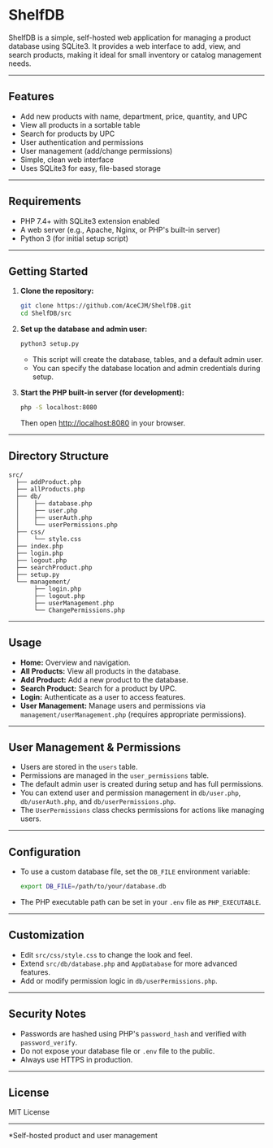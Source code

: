 # ShelfDB

ShelfDB is a simple, self-hosted web application for managing a product database using SQLite3. It provides a web interface to add, view, and search products, making it ideal for small inventory or catalog management needs.

---

## Features

- Add new products with name, department, price, quantity, and UPC
- View all products in a sortable table
- Search for products by UPC
- User authentication and permissions
- User management (add/change permissions)
- Simple, clean web interface
- Uses SQLite3 for easy, file-based storage

---

## Requirements

- PHP 7.4+ with SQLite3 extension enabled
- A web server (e.g., Apache, Nginx, or PHP's built-in server)
- Python 3 (for initial setup script)

---

## Getting Started

1. **Clone the repository:**
    ```sh
    git clone https://github.com/AceCJM/ShelfDB.git
    cd ShelfDB/src
    ```

2. **Set up the database and admin user:**
    ```sh
    python3 setup.py
    ```
    - This script will create the database, tables, and a default admin user.
    - You can specify the database location and admin credentials during setup.

3. **Start the PHP built-in server (for development):**
    ```sh
    php -S localhost:8080
    ```
    Then open [http://localhost:8080](http://localhost:8080) in your browser.

---

## Directory Structure

```
src/
  ├── addProduct.php
  ├── allProducts.php
  ├── db/
  │    ├── database.php
  │    ├── user.php
  │    ├── userAuth.php
  │    └── userPermissions.php
  ├── css/
  │    └── style.css
  ├── index.php
  ├── login.php
  ├── logout.php
  ├── searchProduct.php
  ├── setup.py
  └── management/
       ├── login.php
       ├── logout.php
       ├── userManagement.php
       └── ChangePermissions.php
```

---

## Usage

- **Home:** Overview and navigation.
- **All Products:** View all products in the database.
- **Add Product:** Add a new product to the database.
- **Search Product:** Search for a product by UPC.
- **Login:** Authenticate as a user to access features.
- **User Management:** Manage users and permissions via `management/userManagement.php` (requires appropriate permissions).

---

## User Management & Permissions

- Users are stored in the `users` table.
- Permissions are managed in the `user_permissions` table.
- The default admin user is created during setup and has full permissions.
- You can extend user and permission management in `db/user.php`, `db/userAuth.php`, and `db/userPermissions.php`.
- The `UserPermissions` class checks permissions for actions like managing users.

---

## Configuration

- To use a custom database file, set the `DB_FILE` environment variable:
    ```sh
    export DB_FILE=/path/to/your/database.db
    ```
- The PHP executable path can be set in your `.env` file as `PHP_EXECUTABLE`.

---

## Customization

- Edit `src/css/style.css` to change the look and feel.
- Extend `src/db/database.php` and `AppDatabase` for more advanced features.
- Add or modify permission logic in `db/userPermissions.php`.

---

## Security Notes

- Passwords are hashed using PHP's `password_hash` and verified with `password_verify`.
- Do not expose your database file or `.env` file to the public.
- Always use HTTPS in production.

---

## License

MIT License

---

*Self-hosted product and user management
